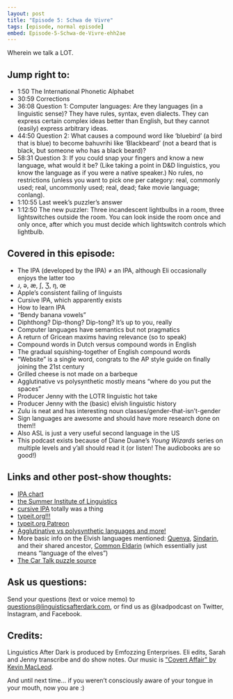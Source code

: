 ```yaml
---
layout: post
title: "Episode 5: Schwa de Vivre"
tags: [episode, normal episode]
embed: Episode-5-Schwa-de-Vivre-ehh2ae
---
```


Wherein we talk a LOT.
<!--more-->

## Jump right to:
- 1:50 The International Phonetic Alphabet
- 30:59 Corrections
- 36:08 Question 1: Computer languages: Are they languages (in a linguistic sense)? They have rules, syntax, even dialects.  They can express certain complex ideas better than English, but they cannot (easily) express arbitrary ideas.
- 44:50 Question 2: What causes a compound word like ‘bluebird’ (a bird that is blue) to become bahuvrihi like ‘Blackbeard’ (not a beard that is black, but someone who has a black beard)?
- 58:31 Question 3: If you could snap your fingers and know a new language, what would it be? (Like taking a point in D&D linguistics, you know the language as if you were a native speaker.) No rules, no restrictions (unless you want to pick one per category: real, commonly used; real, uncommonly used; real, dead; fake movie language; conlang).
- 1:10:55 Last week’s puzzler’s answer
- 1:12:50 The new puzzler: Three incandescent lightbulbs in a room, three lightswitches outside the room. You can look inside the room once and only once, after which you must decide which lightswitch controls which lightbulb.

## Covered in this episode:
- The IPA (developed by the IPA) ≠ an IPA, although Eli occasionally enjoys the latter too
- ɹ, ə, æ, ʃ, Ʒ, ŋ, œ
- Apple’s consistent failing of linguists
- Cursive IPA, which apparently exists
- How to learn IPA
- “Bendy banana vowels”
- Diphthong? Dip-thong? Dip-tong? It’s up to you, really
- Computer languages have semantics but not pragmatics
- A return of Gricean maxims having relevance (so to speak)
- Compound words in Dutch versus compound words in English
- The gradual squishing-together of English compound words
- “Website” is a single word, congrats to the AP style guide on finally joining the 21st century
- Grilled cheese is not made on a barbeque
- Agglutinative vs polysynthetic mostly means “where do you put the spaces”
- Producer Jenny with the LOTR linguistic hot take
- Producer Jenny with the (basic) elvish linguistic history
- Zulu is neat and has interesting noun classes/gender-that-isn’t-gender
- Sign languages are awesome and should have more research done on them!!
- Also ASL is just a very useful second language in the US
- This podcast exists because of Diane Duane’s _Young Wizards_ series on multiple levels and y’all should read it (or listen! The audiobooks are so good!)

## Links and other post-show thoughts:
- [IPA chart](http://lxad.cf/ipa-chart)
- [the Summer Institute of Linguistics](http://lxad.cf/5-SIL)
- [cursive IPA](http://lxad.cf/5-cursive) totally was a thing
- [typeit.org!!!](https://typeit.org)
- [typeit.org Patreon](http://lxad.cf/5-typepat)
- [Agglutinative vs polysynthetic languages and more!](http://lxad.cf/5-morphtype)
- More basic info on the Elvish languages mentioned: [Quenya](http://lxad.cf/5-quenya), [Sindarin](http://lxad.cf/5-sindarin), and their shared ancestor, [Common Eldarin](http://lxad.cf/5-eldarin) (which essentially just means “language of the elves”)
- [The Car Talk puzzle source](http://lxad.cf/5-puzzle)

## Ask us questions:
Send your questions (text or voice memo) to questions@linguisticsafterdark.com, or find us as @lxadpodcast on Twitter, Instagram, and Facebook.

## Credits:
Linguistics After Dark is produced by Emfozzing Enterprises. Eli edits, Sarah and Jenny transcribe and do show notes. Our music is ["Covert Affair" by Kevin MacLeod](http://lxad.cf/music).

And until next time… if you weren’t consciously aware of your tongue in your mouth, now you are :)

